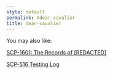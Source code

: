 ```yaml
---
style: default
permalink: Xdear-cavalier
title: dear-cavalier
---
```

You may also like:

[SCP-1601: The Records of [REDACTED]](http://scp-wiki.net/scp-1601)

[SCP-516 Testing Log](http://scp-wiki.net/scp-516-testing-log)
